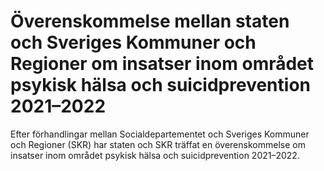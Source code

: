 # Överenskommelse mellan staten och Sveriges Kommuner och Regioner om insatser inom området psykisk hälsa och suicidprevention 2021–2022

Efter förhandlingar mellan Socialdepartementet och Sveriges Kommuner och Regioner (SKR) har staten och SKR träffat en överenskommelse om insatser inom området psykisk hälsa och suicidprevention 2021–2022.
